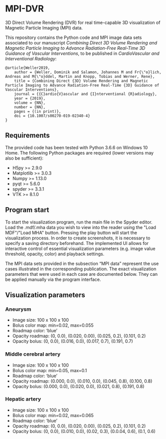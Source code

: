 # MPI-DVR
3D Direct Volume Rendering (DVR) for real time-capable 3D visualization of Magnetic Particle Imaging (MPI) data.

This repository contains the Python code and MPI image data sets associated to our manuscript *Combining Direct 3D Volume Rendering and Magnetic Particle Imaging to Advance Radiation-Free Real-Time 3D Guidance of Vascular Interventions*, to be published in *CardioVascular and Interventional Radiology*:

```
@article{Weller2019,
	author = {Weller, Dominik and Salamon, Johannes M and Fr{\"o}lich, Andreas and M{\"o}ddel, Martin and Knopp, Tobias and Werner, Rene},
	title = {Combining Direct {3D} Volume Rendering and Magnetic Particle Imaging to Advance Radiation-Free Real-Time {3D} Guidance of Vascular Interventions},
	journal = {{C}ardio{V}ascular and {I}nterventional {R}adiology},
	year = {2019},
	volume = {NN},
	number = {NN},
	pages = {(in print)},
	doi = {10.1007/s00270-019-02340-4}
}
```

## Requirements
The provided code has been tested with Python 3.6.6 on Windows 10 Home. The following Python packages are required (lower versions may also be sufficient):
- H5py >= 2.9.0
- Matplotlib >= 3.0.3
- Numpy >= 1.13.0
- pyqt >= 5.6.0
- spyder >= 3.3.1
- VTK >= 8.1.0

## Program start
To start the visualization program, run the main file in the Spyder editor. Load the .mdf/.mha data you wish to view into the reader using the "Load MDF"/"Load MHA" button. Pressing the play button will start the visualization process. In order to create screenshots, it is necessary to specify a saving directory beforehand. The implemented UI allows for interactive control of essential visualization parameters (e.g. image value threshold, opacity, color) and playback settings. 

The MPI data sets provided in the subsection “MPI data” represent the use cases illustrated in the corresponding publication. The exact visualization parameters that were used in each case are documented below. They can be applied manually via the program interface. 

## Visualization parameters
### Aneurysm
- Image size: 100 x 100 x 100 
- Bolus color map: min=0.02, max=0.055
- Roadmap color: ‘blue’
- Opacity roadmap: (0, 0.0), (0.020, 0.00), (0.025, 0.2), (0.101, 0.2)
- Opacity bolus: (0, 0.0), (0.016, 0.0), (0.017, 0.7), (0.191, 0.7)

### Middle cerebral artery
- Image size: 100 x 100 x 100
- Bolus color map: min=0.05, max=0.1
- Roadmap color: ‘blue’
- Opacity roadmap: (0.000, 0.0), (0.010, 0.0), (0.045, 0.8), (0.100, 0.8)
- Opacity bolus: (0.000, 0.0), (0.020, 0.0), (0.021, 0.8), (0.191, 0.8)

### Hepatic artery
- Image size: 100 x 100 x 100
- Bolus color map: min=0.02, max=0.065	
- Roadmap color: ‘blue’
- Opacity roadmap: (0, 0.0), (0.020, 0.00), (0.025, 0.2), (0.101, 0.2)
- Opacity bolus: (0, 0.0), (0.010, 0.0), (0.02, 0.3), (0.0.04, 0.6), (0.1, 0.6)
